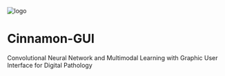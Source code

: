 <img src="MEDIGUI_ConvNet_Logo.png" alt="logo" style="display:block; margin:auto;">

# Cinnamon-GUI
Convolutional Neural Network and Multimodal Learning with Graphic User Interface for Digital Pathology
